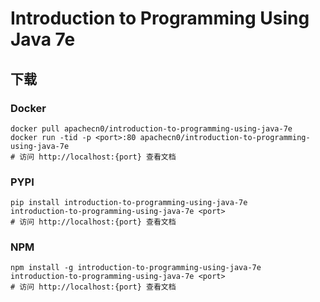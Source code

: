 # Introduction to Programming Using Java 7e

## 下载

### Docker

```
docker pull apachecn0/introduction-to-programming-using-java-7e
docker run -tid -p <port>:80 apachecn0/introduction-to-programming-using-java-7e
# 访问 http://localhost:{port} 查看文档
```

### PYPI

```
pip install introduction-to-programming-using-java-7e
introduction-to-programming-using-java-7e <port>
# 访问 http://localhost:{port} 查看文档
```

### NPM

```
npm install -g introduction-to-programming-using-java-7e
introduction-to-programming-using-java-7e <port>
# 访问 http://localhost:{port} 查看文档
```